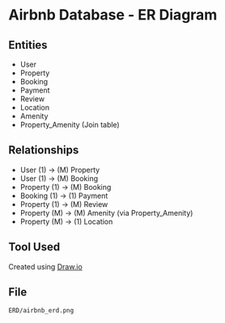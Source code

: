# Airbnb Database - ER Diagram

## Entities
- User
- Property
- Booking
- Payment
- Review
- Location
- Amenity
- Property_Amenity (Join table)

## Relationships
- User (1) → (M) Property
- User (1) → (M) Booking
- Property (1) → (M) Booking
- Booking (1) → (1) Payment
- Property (1) → (M) Review
- Property (M) → (M) Amenity (via Property_Amenity)
- Property (M) → (1) Location

## Tool Used
Created using [Draw.io](https://app.diagrams.net/)

## File
`ERD/airbnb_erd.png`
